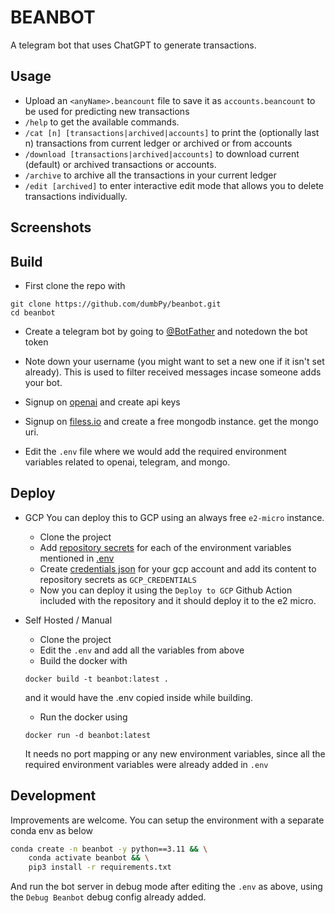 # BEANBOT
A telegram bot that uses ChatGPT to generate transactions.

## Usage
* Upload an `<anyName>.beancount` file to save it as `accounts.beancount` to be used for predicting new transactions
* `/help` to get the available commands.
* `/cat [n] [transactions|archived|accounts]` to print the (optionally last n) transactions from current ledger or archived or from accounts
* `/download [transactions|archived|accounts]` to download current (default) or archived transactions or accounts.
* `/archive` to archive all the transactions in your current ledger
* `/edit [archived]` to enter interactive edit mode that allows you to delete transactions individually.

## Screenshots

## Build
* First clone the repo with
```
git clone https://github.com/dumbPy/beanbot.git
cd beanbot
```

* Create a telegram bot by going to [@BotFather](t.me/BotFather) and notedown the bot token
* Note down your username (you might want to set a new one if it isn't set already). This is used to filter received messages incase someone adds your bot.

* Signup on [openai](https://platform.openai.com/api-keys) and create api keys

* Signup on [filess.io](https://files.io) and create a free mongodb instance. get the mongo uri.

* Edit the `.env` file where we would add the required environment variables related to openai, telegram, and mongo.

## Deploy
* GCP
    You can deploy this to GCP using an always free `e2-micro` instance. 
    
    * Clone the project
    * Add [repository secrets](https://docs.github.com/en/actions/security-guides/using-secrets-in-github-actions#creating-secrets-for-a-repository) for each of the environment variables mentioned in [.env](./.env)
    * Create [credentials json](https://stackoverflow.com/a/46290808) for your gcp account and add its content to repository secrets as `GCP_CREDENTIALS`
    * Now you can deploy it using the `Deploy to GCP` Github Action included with the repository and it should deploy it to the e2 micro.

* Self Hosted / Manual
    * Clone the project
    * Edit the `.env` and add all the variables from above
    * Build the docker with
    ```
    docker build -t beanbot:latest .
    ``` 
    and it would have the .env copied inside while building.
    * Run the docker using
    ```
    docker run -d beanbot:latest
    ```
    It needs no port mapping or any new environment variables, since all the required environment variables were already added in `.env`

## Development
Improvements are welcome. 
You can setup the environment with a separate conda env as below
```bash
conda create -n beanbot -y python==3.11 && \
    conda activate beanbot && \
    pip3 install -r requirements.txt
```

And run the bot server in debug mode after editing the `.env` as above, using the `Debug Beanbot` debug config already added.
